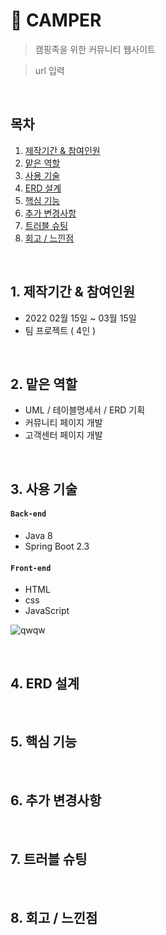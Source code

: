 # :pushpin: CAMPER
>캠핑족을 위한 커뮤니티 웹사이트

> url 입력

</br>

## 목차
1. [제작기간 & 참여인원](#1-제작기간--참여인원)
2. [맡은 역할](#2-맡은-역할)
3. [사용 기술](#3-사용-기술)
4. [ERD 설계](#4-ERD-설계)
5. [핵심 기능](#5-핵심-기능)
6. [추가 변경사항](#6-추가-변경사항)
7. [트러블 슈팅](#7-트러블-슈팅)
8. [회고 / 느낀점](#8-회고--느낀점)

</br>

## 1. 제작기간 & 참여인원
- 2022 02월 15일 ~ 03월 15일
- 팀 프로젝트 ( 4인 )

</br>

## 2. 맡은 역할
- UML / 테이블명세서 / ERD 기획
- 커뮤니티 페이지 개발
- 고객센터 페이지 개발

</br>

## 3. 사용 기술
#### `Back-end`
  - Java 8
  - Spring Boot 2.3

#### `Front-end`
  - HTML
  - css
  - JavaScript

![qwqw](https://user-images.githubusercontent.com/107043926/173319952-bf310141-537e-4820-88dc-05bb27d17615.png)


</br>

## 4. ERD 설계


</br>

## 5. 핵심 기능


</br>


## 6. 추가 변경사항


</br>

## 7. 트러블 슈팅


</br>

## 8. 회고 / 느낀점

</br >
